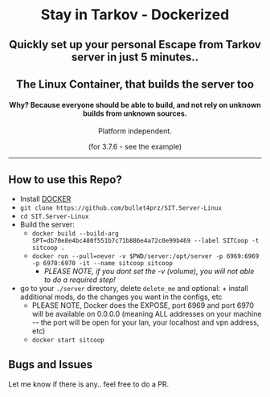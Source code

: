 <div align=center style="text-align: center;">
<h1> Stay in Tarkov - Dockerized</h1>
<h2>Quickly set up your personal Escape from Tarkov server in just 5 minutes..</h2>
<h2>The Linux Container, that builds the server too</h2>
<h4>Why? Because everyone should be able to build, and not rely on unknown builds from unknown sources.</h3>

Platform independent.
  
(for 3.7.6 - see the example)
</div>

---

## How to use this Repo?

* Install [DOCKER](https://docs.docker.com/get-docker/)
* `git clone https://github.com/bullet4prz/SIT.Server-Linux`
* `cd SIT.Server-Linux`
* Build the server:
  * `docker build --build-arg SPT=db70e8e4bc480f551b7c71b886e4a72c0e99b469 --label SITCoop -t sitcoop . `
  * `docker run --pull=never -v $PWD/server:/opt/server -p 6969:6969 -p 6970:6970 -it --name sitcoop sitcoop`
    *  *PLEASE NOTE, if you dont set the -v (volume), you will not able to do a required step!*
* go to your `./server` directory, delete `delete_me` and optional: + install additional mods, do the changes you want in the configs, etc
  * PLEASE NOTE, Docker does the EXPOSE, port 6969 and port 6970 will be available on 0.0.0.0 (meaning ALL addresses on your machine -- the port will be open for your lan, your localhost and vpn address, etc)
  * `docker start sitcoop`

## Bugs and Issues
Let me know if there is any.. feel free to do a PR.
